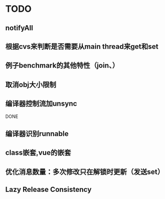 # TODO

## notifyAll

## 根据cvs来判断是否需要从main thread来get和set

## 例子benchmark的其他特性（join、）

## 取消obj大小限制

## 编译器控制流加unsync
DONE

## 编译器识别runnable

## class嵌套,vue的嵌套

## 优化消息数量：多次修改只在解锁时更新（发送set）

## Lazy Release Consistency